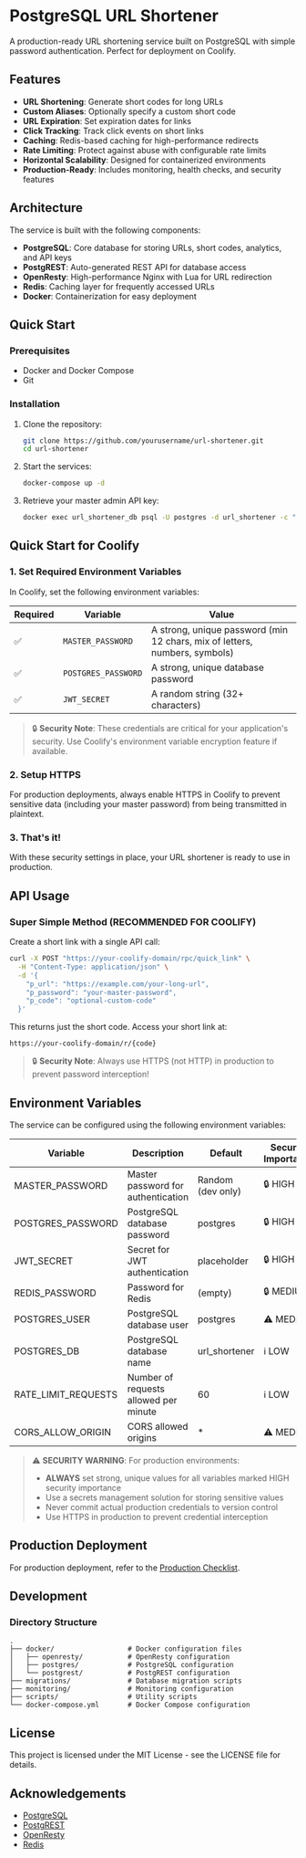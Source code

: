 # PostgreSQL URL Shortener

A production-ready URL shortening service built on PostgreSQL with simple password authentication. Perfect for deployment on Coolify.

## Features

- **URL Shortening**: Generate short codes for long URLs
- **Custom Aliases**: Optionally specify a custom short code
- **URL Expiration**: Set expiration dates for links
- **Click Tracking**: Track click events on short links
- **Caching**: Redis-based caching for high-performance redirects
- **Rate Limiting**: Protect against abuse with configurable rate limits
- **Horizontal Scalability**: Designed for containerized environments
- **Production-Ready**: Includes monitoring, health checks, and security features

## Architecture

The service is built with the following components:

- **PostgreSQL**: Core database for storing URLs, short codes, analytics, and API keys
- **PostgREST**: Auto-generated REST API for database access
- **OpenResty**: High-performance Nginx with Lua for URL redirection
- **Redis**: Caching layer for frequently accessed URLs
- **Docker**: Containerization for easy deployment

## Quick Start

### Prerequisites

- Docker and Docker Compose
- Git

### Installation

1. Clone the repository:
   ```bash
   git clone https://github.com/yourusername/url-shortener.git
   cd url-shortener
   ```

2. Start the services:
   ```bash
   docker-compose up -d
   ```

3. Retrieve your master admin API key:
   ```bash
   docker exec url_shortener_db psql -U postgres -d url_shortener -c "SELECT key FROM api_keys WHERE name = 'Master Admin Key'"
   ```

## Quick Start for Coolify

### 1. Set Required Environment Variables

In Coolify, set the following environment variables:

| Required | Variable | Value |
|----------|----------|-------|
| ✅ | `MASTER_PASSWORD` | A strong, unique password (min 12 chars, mix of letters, numbers, symbols) |
| ✅ | `POSTGRES_PASSWORD` | A strong, unique database password |
| ✅ | `JWT_SECRET` | A random string (32+ characters) |

> 🔒 **Security Note**: These credentials are critical for your application's security. Use Coolify's environment variable encryption feature if available.

### 2. Setup HTTPS

For production deployments, always enable HTTPS in Coolify to prevent sensitive data (including your master password) from being transmitted in plaintext.

### 3. That's it!

With these security settings in place, your URL shortener is ready to use in production.

## API Usage

### Super Simple Method (RECOMMENDED FOR COOLIFY)

Create a short link with a single API call:

```bash
curl -X POST "https://your-coolify-domain/rpc/quick_link" \
  -H "Content-Type: application/json" \
  -d '{
    "p_url": "https://example.com/your-long-url",
    "p_password": "your-master-password",
    "p_code": "optional-custom-code"
  }'
```

This returns just the short code. Access your short link at:

```
https://your-coolify-domain/r/{code}
```

> 🔒 **Security Note**: Always use HTTPS (not HTTP) in production to prevent password interception!

## Environment Variables

The service can be configured using the following environment variables:

| Variable | Description | Default | Security Importance |
|----------|-------------|---------|---------------------|
| MASTER_PASSWORD | Master password for authentication | Random (dev only) | 🔒 HIGH |
| POSTGRES_PASSWORD | PostgreSQL database password | postgres | 🔒 HIGH |
| JWT_SECRET | Secret for JWT authentication | placeholder | 🔒 HIGH |
| REDIS_PASSWORD | Password for Redis | (empty) | 🔒 MEDIUM |
| POSTGRES_USER | PostgreSQL database user | postgres | ⚠️ MEDIUM |
| POSTGRES_DB | PostgreSQL database name | url_shortener | ℹ️ LOW |
| RATE_LIMIT_REQUESTS | Number of requests allowed per minute | 60 | ℹ️ LOW |
| CORS_ALLOW_ORIGIN | CORS allowed origins | * | ⚠️ MEDIUM |

> ⚠️ **SECURITY WARNING**: For production environments:
> - **ALWAYS** set strong, unique values for all variables marked HIGH security importance
> - Use a secrets management solution for storing sensitive values
> - Never commit actual production credentials to version control
> - Use HTTPS in production to prevent credential interception

## Production Deployment

For production deployment, refer to the [Production Checklist](docs/production-checklist.md).

## Development

### Directory Structure

```
.
├── docker/                  # Docker configuration files
│   ├── openresty/           # OpenResty configuration
│   ├── postgres/            # PostgreSQL configuration
│   └── postgrest/           # PostgREST configuration
├── migrations/              # Database migration scripts
├── monitoring/              # Monitoring configuration
├── scripts/                 # Utility scripts
└── docker-compose.yml       # Docker Compose configuration
```

## License

This project is licensed under the MIT License - see the LICENSE file for details.

## Acknowledgements

- [PostgreSQL](https://postgresql.org/)
- [PostgREST](https://postgrest.org/)
- [OpenResty](https://openresty.org/)
- [Redis](https://redis.io/) 